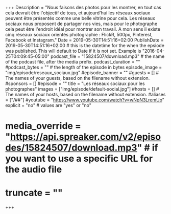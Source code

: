+++
Description = "Nous faisons des photos pour les montrer, en tout cas cela devrait être l'objectif de tous, et aujourd'hui les réseaux sociaux peuvent être présentés comme une belle vitrine pour cela. Les réseaux sociaux nous proposent de partager nos vies, mais pour le photographe cela peut être l'endroit idéal pour montrer son travail. A mon sens il existe cinq réseaux sociaux orientés photographie : FlickR, 500px, Pinterest, Facebook et Instagram."
Date = 2019-05-30T14:51:16+02:00
PublishDate = 2019-05-30T14:51:16+02:00 # this is the datetime for the when the epsiode was published. This will default to Date if it is not set. Example is "2016-04-25T04:09:45-05:00"
podcast_file = "15824507/download.mp3" # the name of the podcast file, after the media prefix.
podcast_duration = ""
#podcast_bytes = "" # the length of the episode in bytes
episode_image = "img/episode/reseaux_sociaux.jpg"
#episode_banner = ""
#guests = [] # The names of your guests, based on the filename without extension.
#sponsors = []
#episode = ""
title = "Les réseaux sociaux pour les photographes"
images = ["img/episode/default-social.jpg"]
#hosts = [] # The names of your hosts, based on the filename without extension.
#aliases = ["/##"]
#youtube = "https://www.youtube.com/watch?v=wNpN3LremUo"
explicit = "no" # values are "yes" or "no"
# media_override = "https://api.spreaker.com/v2/episodes/15824507/download.mp3" # if you want to use a specific URL for the audio file
# truncate = ""
+++